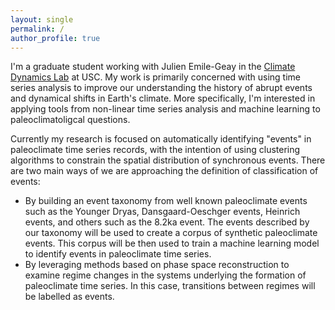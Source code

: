 ```yaml
---
layout: single
permalink: /
author_profile: true
---
```


I'm a graduate student working with Julien Emile-Geay in the [Climate Dynamics Lab](https://climdyn.usc.edu/) at USC. My work is primarily concerned with using time series analysis to improve our understanding the history of abrupt events and dynamical shifts in Earth's climate. More specifically, I'm interested in applying tools from non-linear time series analysis and machine learning to paleoclimatoligcal questions. 

Currently my research is focused on automatically identifying "events" in paleoclimate time series records, with the intention of using clustering algorithms to constrain the spatial distribution of synchronous events. There are two main ways of we are approaching the definition of classification of events:

* By building an event taxonomy from well known paleoclimate events such as the Younger Dryas, Dansgaard-Oeschger events, Heinrich events, and others such as the 8.2ka event. The events described by our taxonomy will be used to create a corpus of synthetic paleoclimate events. This corpus will be then used to train a machine learning model to identify events in paleoclimate time series.
* By leveraging methods based on phase space reconstruction to examine regime changes in the systems underlying the formation of paleoclimate time series. In this case, transitions between regimes will be labelled as events.